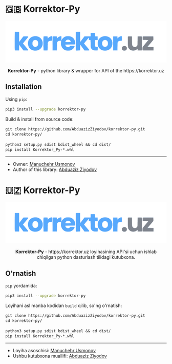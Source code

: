 # :gb: **Korrektor-Py**

![](assets/logo.png)

<p align="center">
    <b>Korrektor-Py</b> - python library & wrapper for API of the https://korrektor.uz
</p>

## **Installation**

Using `pip`:

```bash
pip3 install --upgrade korrektor-py
```

Build & install from source code:

```
git clone https://github.com/AbduazizZiyodov/korrektor-py.git
cd korrektor-py/

python3 setup.py sdist bdist_wheel && cd dist/
pip install Korrektor_Py-*.whl

```

<hr>

- Owner: [Manuchehr Usmonov](https://github.com/con9799)
- Author of this library: [Abduaziz Ziyodov](https://github.com/AbduazizZiyodov)



# :uzbekistan: **Korrektor-Py**

![](assets/logo.png)

<p align="center">
    <b>Korrektor-Py</b> - https://korrektor.uz loyihasining API'si uchun ishlab chiqilgan python dasturlash tilidagi kutubxona.
</p>

## **O'rnatish**

`pip` yordamida:

```bash
pip3 install --upgrade korrektor-py
```

Loyihani asl manba kodidan `build` qilib, so'ng o'rnatish:

```
git clone https://github.com/AbduazizZiyodov/korrektor-py.git
cd korrektor-py/

python3 setup.py sdist bdist_wheel && cd dist/
pip install Korrektor_Py-*.whl

```

<hr>

- Loyiha asoschisi: [Manuchehr Usmonov](https://github.com/con9799)
- Ushbu kutubxona muallifi: [Abduaziz Ziyodov](https://github.com/AbduazizZiyodov)
